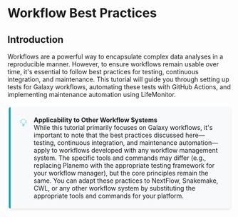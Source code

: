 # Workflow Best Practices

## Introduction

Workflows are a powerful way to encapsulate complex data analyses in a reproducible manner. However, to ensure workflows remain usable over time, it's essential to follow best practices for testing, continuous integration, and maintenance. This tutorial will guide you through setting up tests for Galaxy workflows, automating these tests with GitHub Actions, and implementing maintenance automation using LifeMonitor.

<div style="margin: 20px auto; padding: 20px; background-color: #f8f9fa; border-left: 4px solid #17a2b8; border-radius: 4px; max-width: 90%; text-align: center; box-shadow: 0 2px 5px rgba(0,0,0,0.1);">
    <div style="display: flex; align-items: flex-start; text-align: left;">
        <div style="margin-right: 15px; font-size: 24px; color: #17a2b8;">
            💡
        </div>
        <div>
            <strong>Applicability to Other Workflow Systems</strong><br>
            While this tutorial primarily focuses on Galaxy workflows, it's important to note that the best practices discussed here—testing, continuous integration, and maintenance automation—apply to workflows developed with any workflow management system. The specific tools and commands may differ (e.g., replacing Planemo with the appropriate testing framework for your workflow manager), but the core principles remain the same. You can adapt these practices to NextFlow, Snakemake, CWL, or any other workflow system by substituting the appropriate tools and commands for your platform.
        </div>
    </div>
</div>

